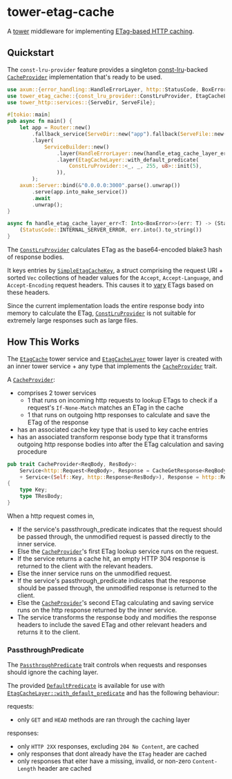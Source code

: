 # tower-etag-cache

A [tower](https://github.com/tower-rs) middleware for implementing [ETag-based HTTP caching](https://developer.mozilla.org/en-US/docs/Web/HTTP/Caching#etagif-none-match).

## Quickstart

The `const-lru-provider` feature provides a singleton [const-lru](https://docs.rs/const-lru/latest/const_lru)-backed [`CacheProvider`](CacheProvider) implementation that's ready to be used.

```rust ignore
use axum::{error_handling::HandleErrorLayer, http::StatusCode, BoxError, Router};
use tower_etag_cache::{const_lru_provider::ConstLruProvider, EtagCacheLayer};
use tower_http::services::{ServeDir, ServeFile};

#[tokio::main]
pub async fn main() {
    let app = Router::new()
        .fallback_service(ServeDir::new("app").fallback(ServeFile::new("app/404.html")))
        .layer(
            ServiceBuilder::new()
                .layer(HandleErrorLayer::new(handle_etag_cache_layer_err))
                .layer(EtagCacheLayer::with_default_predicate(
                    ConstLruProvider::<_, _, 255, u8>::init(5),
                )),
        );
    axum::Server::bind(&"0.0.0.0:3000".parse().unwrap())
        .serve(app.into_make_service())
        .await
        .unwrap();
}

async fn handle_etag_cache_layer_err<T: Into<BoxError>>(err: T) -> (StatusCode, String) {
    (StatusCode::INTERNAL_SERVER_ERROR, err.into().to_string())
}
```

The [`ConstLruProvider`](const_lru_provider::ConstLruProvider) calculates ETag as the base64-encoded blake3 hash of response bodies.

It keys entries by [`SimpleEtagCacheKey`](simple_etag_cache_key::SimpleEtagCacheKey), a struct comprising the request URI + sorted `Vec` collections of header values for the `Accept`, `Accept-Language`, and `Accept-Encoding` request headers. This causes it to [vary](https://developer.mozilla.org/en-US/docs/Web/HTTP/Caching#vary) ETags based on these headers.

Since the current implementation loads the entire response body into memory to calculate the ETag, [`ConstLruProvider`](const_lru_provider::ConstLruProvider) is not suitable for extremely large responses such as large files.

## How This Works

The [`EtagCache`](crate::EtagCache) tower service and [`EtagCacheLayer`](crate::EtagCacheLayer) tower layer is created with an inner tower service + any type that implements the [`CacheProvider`](crate::CacheProvider) trait. 

A [`CacheProvider`](crate::CacheProvider):
- comprises 2 tower services
    - 1 that runs on incoming http requests to lookup ETags to check if a request's `If-None-Match` matches an ETag in the cache
    - 1 that runs on outgoing http responses to calculate and save the ETag of the response
- has an associated cache key type that is used to key cache entries
- has an associated transform response body type that it transforms outgoing http response bodies into after the ETag calculation and saving procedure 

```rust ignore
pub trait CacheProvider<ReqBody, ResBody>:
    Service<http::Request<ReqBody>, Response = CacheGetResponse<ReqBody, Self::Key>> // runs on request
    + Service<(Self::Key, http::Response<ResBody>), Response = http::Response<Self::TResBody>> // runs on response
{
    type Key;
    type TResBody;
}
```

When a http request comes in,
- If the service's passthrough_predicate indicates that the request should be passed through, the unmodified request is passed directly to the inner service.
- Else the [`CacheProvider`](crate::CacheProvider)'s first ETag lookup service runs on the request.
- If the service returns a cache hit, an empty HTTP 304 response is returned to the client with the relevant headers.
- Else the inner service runs on the unmodified request.
- If the service's passthrough_predicate indicates that the response should be passed through, the unmodified response is returned to the client.
- Else the [`CacheProvider`](crate::CacheProvider)'s second ETag calculating and saving service runs on the http response returned by the inner service.
- The service transforms the response body and modifies the response headers to include the saved ETag and other relevant headers and returns it to the client.

### PassthroughPredicate

The [`PassthroughPredicate`](crate::PassthroughPredicate) trait controls when requests and responses should ignore the caching layer.

The provided [`DefaultPredicate`](crate::DefaultPredicate) is available for use with [`EtagCacheLayer::with_default_predicate`](EtagCacheLayer::with_default_predicate) and has the following behaviour:

requests:
- only `GET` and `HEAD` methods are ran through the caching layer

responses:
- only `HTTP 2XX` responses, excluding `204 No Content`, are cached
- only responses that dont already have the `ETag` header are cached
- only responses that eiter have a missing, invalid, or non-zero `Content-Length` header are cached 
